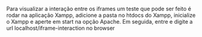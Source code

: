 Para visualizar a interação entre os iframes um teste que pode ser feito é rodar 
na aplicação Xampp, adicione a pasta no htdocs do Xampp, inicialize o Xampp
e aperte em start na opção Apache. 
Em seguida, entre e digite a url localhost/iframe-interaction no browser 